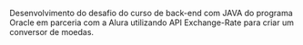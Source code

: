 Desenvolvimento do desafio do curso de back-end com JAVA do programa Oracle em parceria com a Alura utilizando API Exchange-Rate para criar um conversor de moedas.
 
